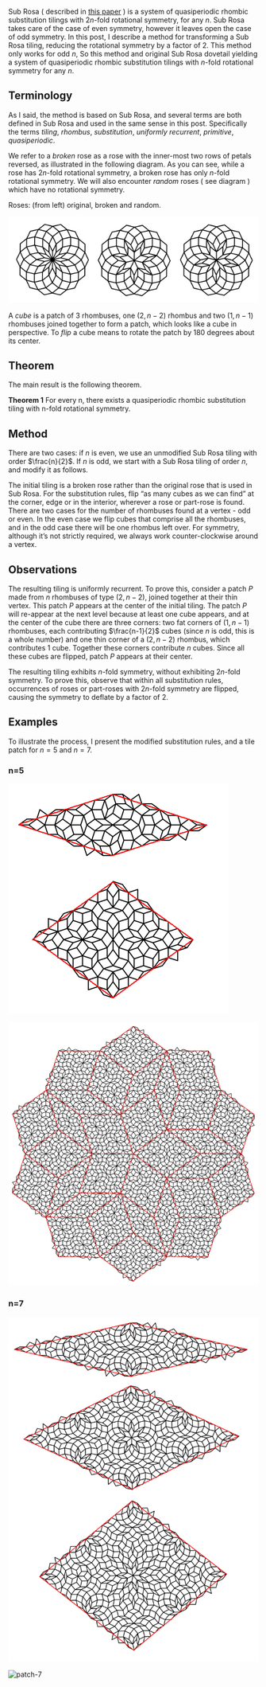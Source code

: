 Sub Rosa ( described in [this paper](https://arxiv.org/pdf/1512.01402) ) is a system of quasiperiodic rhombic substitution tilings with $2n$-fold rotational symmetry, for any $n$. Sub Rosa takes care of the case of even symmetry, however it leaves open the case of odd symmetry. In this post, I describe a method for transforming a Sub Rosa tiling, reducing the rotational symmetry by a factor of $2$. This method only works for odd $n$, So this method and original Sub Rosa dovetail yielding a system of quasiperiodic rhombic substitution tilings with $n$-fold rotational symmetry for any $n$.

## Terminology

As I said, the method is based on Sub Rosa, and several terms are both defined in Sub Rosa and used in the same sense in this post. Specifically the terms *tiling*, *rhombus*, *substitution*, *uniformly recurrent*, *primitive*, *quasiperiodic*.

We refer to a *broken* rose as a rose with the inner-most two rows of petals reversed, as illustrated in the following diagram. As you can see, while a rose has $2n$-fold rotational symmetry, a broken rose has only $n$-fold rotational symmetry. We will also encounter *random* roses ( see diagram ) which have no rotational symmetry.

Roses: (from left) original, broken and random.

![roses-7](/assets/images/2024-12-16/roses-7.png "roses-7") 

A *cube* is a patch of $3$ rhombuses, one $(2, n-2)$ rhombus and two $(1, n-1)$ rhombuses joined together to form a patch, which looks like a cube in perspective. To *flip* a cube means to rotate the patch by $180$ degrees about its center. 

## Theorem

The main result is the following theorem.

__Theorem 1__ For every n, there exists a quasiperiodic rhombic substitution tiling with n-fold rotational symmetry.

## Method

There are two cases: if $n$ is even, we use an unmodified Sub Rosa tiling with order $\frac{n}{2}$. If $n$ is odd, we start with a Sub Rosa tiling of order $n$, and modify it as follows.

The initial tiling is a broken rose rather than the original rose that is used in Sub Rosa. For the substitution rules, flip “as many cubes as we can find” at the corner, edge or in the interior, wherever a rose or part-rose is found. There are two cases for the number of rhombuses found at a vertex - odd or even. In the even case we flip cubes that comprise all the rhombuses, and in the odd case there will be one rhombus left over. For symmetry, although it’s not strictly required, we always work counter-clockwise around a vertex.

## Observations

The resulting tiling is uniformly recurrent. To prove this, consider a patch $P$ made from $n$ rhombuses of type $(2, n-2)$, joined together at their thin vertex. This patch $P$ appears at the center of the initial tiling. The patch $P$ will re-appear at the next level because at least one cube appears, and at the center of the cube there are three corners: two fat corners of $(1,n-1)$ rhombuses, each contributing $\frac{n-1}{2}$ cubes (since $n$ is odd, this is a whole number) and one thin corner of a $(2,n-2)$ rhombus, which contributes $1$ cube. Together these corners contribute $n$ cubes. Since all these cubes are flipped, patch $P$ appears at their center.

The resulting tiling exhibits $n$-fold symmetry, without exhibiting $2n$-fold symmetry. To prove this, observe that within all substitution rules, occurrences of roses or part-roses with $2n$-fold symmetry are flipped, causing the symmetry to deflate by a factor of $2$. 


## Examples

To illustrate the process, I present the modified substitution rules, and a tile patch for $n=5$ and $n=7$.

### n=5

![rules-5](/assets/images/2024-12-16/rules-5.png "rules-5") 

![patch-5](/assets/images/2024-12-16/patch-5.png "patch-5") 

### n=7

![rules-7](/assets/images/2024-12-16/rules-7.png "rules-7") 

![patch-7](/assets/images/2024-12-16/patch-7.png "patch-7") 

